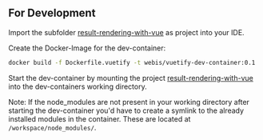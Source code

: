 
## For Development

Import the subfolder
[result-rendering-with-vue](result-rendering-with-vue)
as project into your IDE.

Create the Docker-Image for the dev-container:
```bash
docker build -f Dockerfile.vuetify -t webis/vuetify-dev-container:0.1 .
```

Start the dev-container by mounting the project
[result-rendering-with-vue](result-rendering-with-vue)
into the dev-containers working directory.

Note: If the node_modules are not present in your working directory after starting the dev-container you'd have to create a symlink to the already installed modules in the container.
These are located at `/workspace/node_modules/`.

